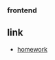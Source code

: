 ### frontend

## link
- [homework](https://binkaarushankina.github.io/FrontEnd/AIT/05_CSS_FORM_consultation_02_05_2023/)